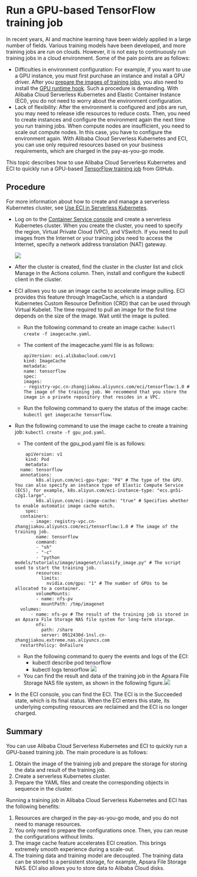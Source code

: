 # Run a GPU-based TensorFlow training job

In recent years, AI and machine learning have been widely applied in a large number of fields. Various training models have been developed, and more training jobs are run on clouds. However, it is not easy to continuously run training jobs in a cloud environment. Some of the pain points are as follows:

-   Difficulties in environment configuration: For example, if you want to use a GPU instance, you must first purchase an instance and install a GPU driver. After you [prepare the images of training jobs](https://hub.docker.com/r/tensorflow/tensorflow/?spm=ata.13261165.0.0.4e0c9e6eiEsp0z), you also need to install the [GPU runtime hook](https://github.com/NVIDIA/nvidia-docker?spm=ata.13261165.0.0.4e0c9e6eiEsp0z). Such a procedure is demanding. With Alibaba Cloud Serverless Kubernetes and Elastic Container Instance \(ECI\), you do not need to worry about the environment configuration.
-   Lack of flexibility: After the environment is configured and jobs are run, you may need to release idle resources to reduce costs. Then, you need to create instances and configure the environment again the next time you run training jobs. When compute nodes are insufficient, you need to scale out compute nodes. In this case, you have to configure the environment again. With Alibaba Cloud Serverless Kubernetes and ECI, you can use only required resources based on your business requirements, which are charged in the pay-as-you-go mode.

This topic describes how to use Alibaba Cloud Serverless Kubernetes and ECI to quickly run a GPU-based [TensorFlow training job](https://github.com/tensorflow/models?spm=ata.13261165.0.0.4e0c9e6eiEsp0z) from GitHub.

## Procedure

For more information about how to create and manage a serverless Kubernetes cluster, see [Use ECI in Serverless Kubernetes]().

-   Log on to the [Container Service console](https://cs.console.aliyun.com/) and create a serverless Kubernetes cluster. When you create the cluster, you need to specify the region, Virtual Private Cloud \(VPC\), and VSwitch. If you need to pull images from the Internet or your training jobs need to access the Internet, specify a network address translation \(NAT\) gateway.

    ![](https://static-aliyun-doc.oss-cn-hangzhou.aliyuncs.com/assets/img/en-US/9255890951/p112194.png)

-   After the cluster is created, find the cluster in the cluster list and click Manage in the Actions column. Then, install and configure the kubectl client in the cluster.

-   ECI allows you to use an image cache to accelerate image pulling. ECI provides this feature through ImageCache, which is a standard Kubernetes Custom Resource Definition \(CRD\) that can be used through Virtual Kubelet. The time required to pull an image for the first time depends on the size of the image. Wait until the image is pulled.

    -   Run the following command to create an image cache: `kubectl create -f imagecache.yaml`.
    -   The content of the imagecache.yaml file is as follows:

        ```
        apiVersion: eci.alibabacloud.com/v1
        kind: ImageCache
        metadata:
        name: tensorflow
        spec:
        images:
        - registry-vpc.cn-zhangjiakou.aliyuncs.com/eci/tensorflow:1.0 # The image of the training job. We recommend that you store the image in a private repository that resides in a VPC.					
        ```

    -   Run the following command to query the status of the image cache: `kubectl get imagecache tensorflow`.
-   Run the following command to use the image cache to create a training job: `kubectl create -f gpu_pod.yaml`.

    -   The content of the gpu\_pod.yaml file is as follows:
    ```
    	apiVersion: v1
    	kind: Pod
    	metadata:
      name: tensorflow
      annotations:
    		k8s.aliyun.com/eci-gpu-type: "P4" # The type of the GPU. You can also specify an instance type of Elastic Compute Service (ECS), for example, k8s.aliyun.com/eci-instance-type: "ecs.gn5i-c2g1.large".  
    		k8s.aliyun.com/eci-image-cache: "true" # Specifies whether to enable automatic image cache match.
    	spec:
      containers:
    	  - image: registry-vpc.cn-zhangjiakou.aliyuncs.com/eci/tensorflow:1.0 # The image of the training job.
    		name: tensorflow
    		command:
    		- "sh"
    		- "-c"
    		- "python models/tutorials/image/imagenet/classify_image.py" # The script used to start the training job.
    		resources:
    		  limits:
    			nvidia.com/gpu: "1" # The number of GPUs to be allocated to a container.
    		volumeMounts:
    		- name: nfs-pv
    		  mountPath: /tmp/imagenet 
      volumes:
    	  - name: nfs-pv # The result of the training job is stored in an Apsara File Storage NAS file system for long-term storage.
    		nfs:
    		  path: /share
    		  server: 0912430d-1nsl.cn-zhangjiakou.extreme.nas.aliyuncs.com
      restartPolicy: OnFailure		
    ```

    -   Run the following command to query the events and logs of the ECI:
        -   kubectl describe pod tensorflow
        -   kubectl logs tensorflow ![](http://docs-aliyun.cn-hangzhou.oss.aliyun-inc.com/assets/pic/145513/cn_zh/1575260820057/logs.png)
    -   You can find the result and data of the training job in the Apsara File Storage NAS file system, as shown in the following figure.![](http://docs-aliyun.cn-hangzhou.oss.aliyun-inc.com/assets/pic/145513/cn_zh/1575260858201/nas.png)
-   In the ECI console, you can find the ECI. The ECI is in the Succeeded state, which is its final status. When the ECI enters this state, its underlying computing resources are reclaimed and the ECI is no longer charged.


## Summary

You can use Alibaba Cloud Serverless Kubernetes and ECI to quickly run a GPU-based training job. The main procedure is as follows:

1.  Obtain the image of the training job and prepare the storage for storing the data and result of the training job.
2.  Create a serverless Kubernetes cluster.
3.  Prepare the YAML files and create the corresponding objects in sequence in the cluster.

Running a training job in Alibaba Cloud Serverless Kubernetes and ECI has the following benefits:

1.  Resources are charged in the pay-as-you-go mode, and you do not need to manage resources.
2.  You only need to prepare the configurations once. Then, you can reuse the configurations without limits.
3.  The image cache feature accelerates ECI creation. This brings extremely smooth experience during a scale-out.
4.  The training data and training model are decoupled. The training data can be stored to a persistent storage, for example, Apsara File Storage NAS. ECI also allows you to store data to Alibaba Cloud disks.

